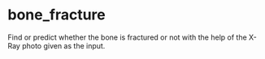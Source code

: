 # bone_fracture
Find or predict whether the bone is fractured or not with the help of the X-Ray photo given as the input.
